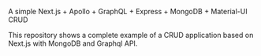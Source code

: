 A simple Next.js + Apollo + GraphQL + Express + MongoDB + Material-UI CRUD

This repository shows a complete example of a CRUD application based on Next.js with MongoDB and Graphql API.
